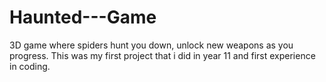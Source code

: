 # Haunted---Game
3D game where spiders hunt you down, unlock new weapons as you progress. This was my first project that i did in year 11 and first experience in coding.
